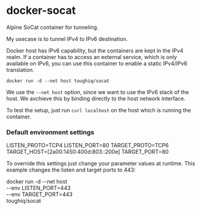 # docker-socat
Alpine SoCat container for tunneling.

My usecase is to tunnel IPv4 to IPv6 destination. 

Docker host has IPv6 capability, but the containers are kept in the IPv4 realm. If a container has to access an external service, which is only available on IPv6, you can use this container to enable a static IPv4/IPv6 translation.

`docker run -d --net host toughiq/socat`

We use the `--net host` option, since we want to use the IPv6 stack of the host. We avchieve this by binding directly to the host network interface.

To test the setup, just run `curl localhost` on the host which is running the container.

### Default environment settings

  LISTEN_PROTO=TCP4 
  LISTEN_PORT=80 
  TARGET_PROTO=TCP6
  TARGET_HOST=[2a00:1450:400d:803::200e]
  TARGET_PORT=80
  
To override this settings just change your parameter values at runtime. This example changes the listen and target ports to 443:

  docker run -d --net host \
  --env LISTEN_PORT=443 \
  --env TARGET_PORT=443 \
  toughiq/socat
